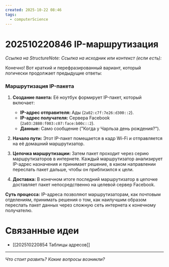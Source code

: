 ```yaml
---
created: 2025-10-22 08:46
tags:
  - computerScience
---
```

# 202510220846 IP-маршрутизация

*Ссылка на StructureNote:*
*Ссылка на исходник или контекст (если есть):*

Конечно! Вот краткий и перефразированный вариант, который логически продолжает предыдущие ответы:

### Маршрутизация IP-пакета

1. **Создание пакета:** Её ноутбук формирует IP-пакет, который включает:
    * **IP-адрес отправителя:** Ады (`2a02:c7f:7e26:d300::2`).
    * **IP-адрес получателя:** Сервера Facebook (`2a03:2880:f003:c07:face:b00c::2`).
    * **Данные:** Само сообщение ("Когда у Чарльза день рождения?").

2. **Начало пути:** Этот IP-пакет помещается в кадр Wi-Fi и отправляется на её домашний маршрутизатор.
3. **Цепочка маршрутизации:** Затем пакет проходит через серию маршрутизаторов в интернете. Каждый маршрутизатор анализирует IP-адрес назначения и принимает решение, в каком направлении переслать пакет дальше, чтобы он приблизился к цели.
4. **Доставка:** В конечном итоге последний маршрутизатор в цепочке доставляет пакет непосредственно на целевой сервер Facebook.

**Суть процесса:** IP-адреса позволяют маршрутизаторам, как почтовым отделениям, принимать решения о том, как наилучшим образом переслать пакет данных через сложную сеть интернета к конечному получателю.

# Связанные идеи

- [[202510220854 Таблицы адресов]]

---

*Что стоит развить? Какие вопросы возникли?*
